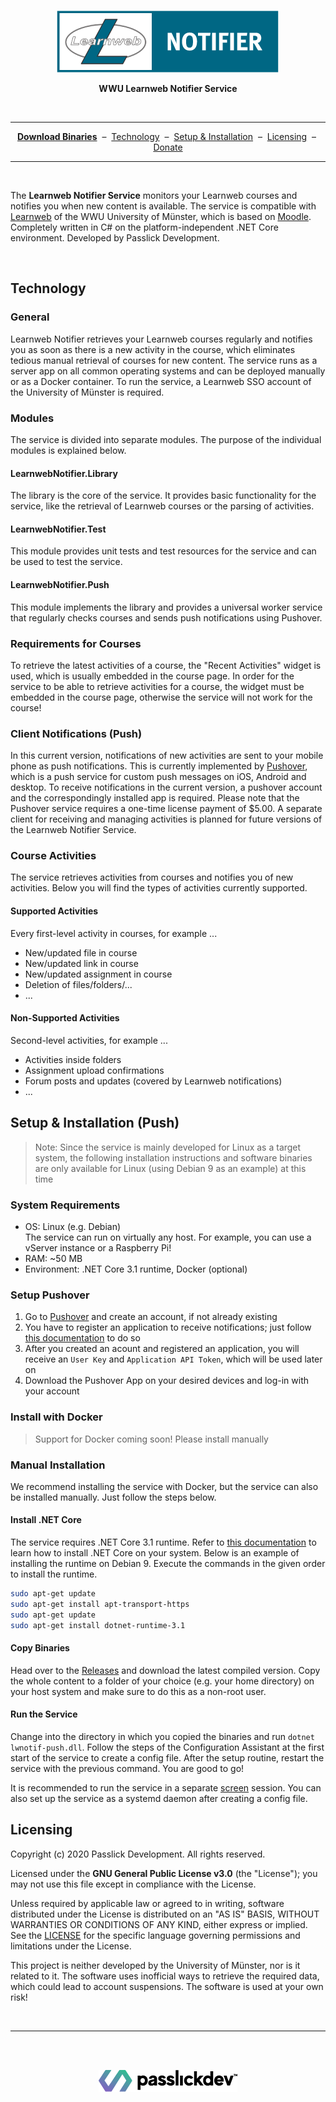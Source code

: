 <br/><br/>

<p align="center">
 <a href=#><img src=".github/RESOURCES/logo.png"></a>
</p>
<p align="center"><b>WWU Learnweb Notifier Service</b></p>

<br/>

<hr />
<p align="center">
    <a href="https://github.com/passlickdev/learnweb-notifier/releases"><b>Download Binaries</b></a>&nbsp;&nbsp;–&nbsp;
    <a href="#technology">Technology</a>&nbsp;&nbsp;–&nbsp;
    <a href="#setup--installation">Setup & Installation</a>&nbsp;&nbsp;–&nbsp;
    <a href="#licensing">Licensing</a>&nbsp;&nbsp;–&nbsp;
    <a href="https://passlickdev.com/redirect?id=4002">Donate</a>
</p>
<hr />
<br/>

The <b>Learnweb Notifier Service</b> monitors your Learnweb courses and notifies you when new content is available. The service is compatible with [Learnweb](https://www.uni-muenster.de/LearnWeb/learnweb2/) of the WWU University of Münster, which is based on [Moodle](https://moodle.org/). Completely written in C# on the platform-independent .NET Core environment. Developed by Passlick Development.  

<br/>

## Technology

### General
Learnweb Notifier retrieves your Learnweb courses regularly and notifies you as soon as there is a new activity in the course, which eliminates tedious manual retrieval of courses for new content. The service runs as a server app on all common operating systems and can be deployed manually or as a Docker container. To run the service, a Learnweb SSO account of the University of Münster is required.

### Modules

The service is divided into separate modules. The purpose of the individual modules is explained below.

#### LearnwebNotifier.Library
The library is the core of the service. It provides basic functionality for the service, like the retrieval of Learnweb courses or the parsing of activities.

#### LearnwebNotifier.Test
This module provides unit tests and test resources for the service and can be used to test the service.

#### LearnwebNotifier.Push
This module implements the library and provides a universal worker service that regularly checks courses and sends push notifications using Pushover.

### Requirements for Courses
To retrieve the latest activities of a course, the "Recent Activities" widget is used, which is usually embedded in the course page. In order for the service to be able to retrieve activities for a course, the widget must be embedded in the course page, otherwise the service will not work for the course!

### Client Notifications (Push)
In this current version, notifications of new activities are sent to your mobile phone as push notifications. This is currently implemented by [Pushover](https://pushover.net/), which is a push service for custom push messages on iOS, Android and desktop. To receive notifications in the current version, a pushover account and the correspondingly installed app is required. Please note that the Pushover service requires a one-time license payment of $5.00. A separate client for receiving and managing activities is planned for future versions of the Learnweb Notifier Service.

### Course Activities
The service retrieves activities from courses and notifies you of new activities. Below you will find the types of activities currently supported.

#### Supported Activities
Every first-level activity in courses, for example ...
* New/updated file in course
* New/updated link in course
* New/updated assignment in course
* Deletion of files/folders/...
* ...

#### Non-Supported Activities
Second-level activities, for example ...
* Activities inside folders
* Assignment upload confirmations
* Forum posts and updates (covered by Learnweb notifications)
* ...

## Setup & Installation (Push)
> Note: Since the service is mainly developed for Linux as a target system, the following installation instructions and software binaries are only available for Linux (using Debian 9 as an example) at this time

### System Requirements
* OS: Linux (e.g. Debian)  
The service can run on virtually any host. For example, you can use a vServer instance or a Raspberry Pi!
* RAM: ~50 MB
* Environment: .NET Core 3.1 runtime, Docker (optional)  



### Setup Pushover
1. Go to [Pushover](https://pushover.net/) and create an account, if not already existing
2. You have to register an application to receive notifications; just follow [this documentation](https://pushover.net/api#registration) to do so
3. After you created an acount and registered an application, you will receive an `User Key` and `Application API Token`, which will be used later on
4. Download the Pushover App on your desired devices and log-in with your account  

### Install with Docker
> Support for Docker coming soon! Please install manually

### Manual Installation
We recommend installing the service with Docker, but the service can also be installed manually. Just follow the steps below.

#### Install .NET Core
The service requires .NET Core 3.1 runtime. Refer to [this documentation](https://docs.microsoft.com/en-us/dotnet/core/install/linux-package-manager-debian9) to learn how to install .NET Core on your system. Below is an example of installing the runtime on Debian 9. Execute the commands in the given order to install the runtime.

```bash
sudo apt-get update
sudo apt-get install apt-transport-https
sudo apt-get update
sudo apt-get install dotnet-runtime-3.1
```

#### Copy Binaries

Head over to the [Releases](https://github.com/passlickdev/learnweb-notifier/releases) and download the latest compiled version. Copy the whole content to a folder of your choice (e.g. your home directory) on your host system and make sure to do this as a non-root user.

#### Run the Service

Change into the directory in which you copied the binaries and run ``dotnet lwnotif-push.dll``. Follow the steps of the Configuration Assistant at the first start of the service to create a config file. After the setup routine, restart the service with the previous command. You are good to go!

It is recommended to run the service in a separate [screen](https://linuxize.com/post/how-to-use-linux-screen/) session. You can also set up the service as a systemd daemon after creating a config file.





## Licensing

Copyright (c) 2020 Passlick Development. All rights reserved. 

Licensed under the **GNU General Public License v3.0** (the "License"); you may not use this file except in compliance with the License. 

Unless required by applicable law or agreed to in writing, software distributed under the License is distributed on an "AS IS" BASIS, WITHOUT WARRANTIES OR CONDITIONS OF ANY KIND, either express or implied. See the [LICENSE](./LICENSE) for the specific language governing permissions and limitations under the License.

This project is neither developed by the University of Münster, nor is it related to it. The software uses inofficial ways to retrieve the required data, which could lead to account suspensions. The software is used at your own risk!


<br/>
<hr />
<br/><br/>
<p align="center">
 <a href="https://passlickdev.com/en/"><img src=".github/RESOURCES/passlickdev.png"></a>
</p>
<br/>
